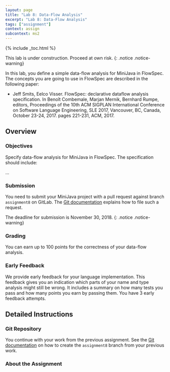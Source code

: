 ```yaml
---
layout: page
title: "Lab 8: Data-Flow Analysis"
excerpt: "Lab 8: Data-Flow Analysis"
tags: ["assignment"]
context: assign
subcontext: ms2
---
```


{% include _toc.html %}

This lab is under construction. Proceed at own risk.
{: .notice .notice-warning}

In this lab, you define a simple data-flow analysis for MiniJava in FlowSpec. The concepts you are going to use in FlowSpec are described in the following paper:

- Jeff Smits, Eelco Visser. FlowSpec: declarative dataflow analysis specification. In Benoît Combemale, Marjan Mernik, Bernhard Rumpe, editors, Proceedings of the 10th ACM SIGPLAN International Conference on Software Language Engineering, SLE 2017, Vancouver, BC, Canada, October 23-24, 2017. pages 221-231, ACM, 2017.

## Overview

### Objectives

Specify data-flow analysis for MiniJava in FlowSpec. The specification should include:

...

### Submission

You need to submit your MiniJava project with a pull request against branch `assignment8` on GitLab.
The [Git documentation](/documentation/git.html#submitting-an-assignment) explains how to file such a request.

The deadline for submission is November 30, 2018.
{: .notice .notice-warning}

### Grading

You can earn up to 100 points for the correctness of your data-flow analysis.

### Early Feedback

We provide early feedback for your language implementation. This feedback gives you an indication
which parts of your name and type analysis might still be wrong. It includes a summary on how many
tests you pass and how many points you earn by passing them. You have 3 early feedback attempts.

## Detailed Instructions

### Git Repository

You continue with your work from the previous assignment.  See the
[Git documentation](/documentation/git.html#continue-from-previous-assignment) on how to create the
`assignment8` branch from your previous work.

### About the Assignment
